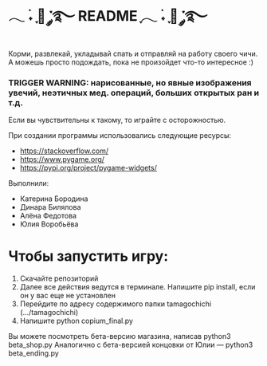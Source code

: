 # 𓂃 ࣪˖ ִֶָ🐇 ་༘࿐ README ִֶָ𓂃 ࣪˖ ִֶָ🐇 ་༘࿐

Корми, развлекай, укладывай спать и отправляй на работу своего чичи. А можешь просто подождать, пока не произойдет что-то интересное :)

### TRIGGER WARNING: нарисованные, но явные изображения увечий, неэтичных мед. операций, больших открытых ран и т.д. 
Если вы чувствительны к такому, то играйте с осторожностью.

При создании программы использовались следующие ресурсы:

- https://stackoverflow.com/
- https://www.pygame.org/
- https://pypi.org/project/pygame-widgets/

Выполнили:
- Катерина Бородина
- Динара Билялова
- Алёна Федотова
- Юлия Воробьёва

# Чтобы запустить игру:
1. Скачайте репозиторий
2. Далее все действия ведутся в терминале. Напишите pip install, если он у вас еще не установлен
3. Перейдите по адресу содержимого папки tamagochichi (.../tamagochichi)
4. Напишите python copium_final.py

Вы можете посмотреть бета-версию магазина, написав python3 beta_shop.py
Аналогично с бета-версией концовки от Юлии — python3 beta_ending.py

  
